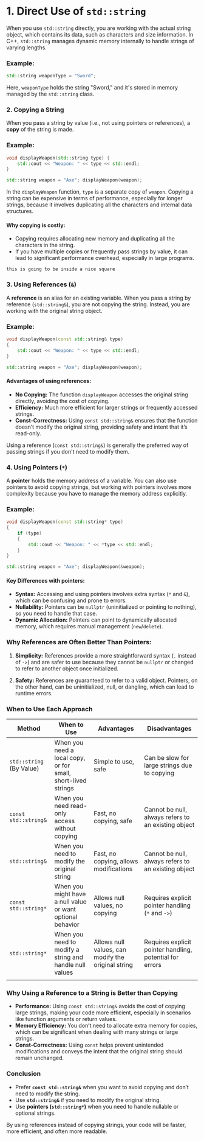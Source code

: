 # **1. Direct Use of `std::string`**



When you use `std::string` directly, you are working with the actual string object, which contains its data, such as characters and size information. In C++, `std::string` manages dynamic memory internally to handle strings of varying lengths.

### Example:

```cpp
std::string weaponType = "Sword";
```

Here, `weaponType` holds the string "Sword," and it's stored in memory managed by the `std::string` class.

### **2. Copying a String**

When you pass a string by value (i.e., not using pointers or references), a **copy** of the string is made.

### Example:

```cpp
void displayWeapon(std::string type) {     
	std::cout << "Weapon: " << type << std::endl; 
}  

std::string weapon = "Axe"; displayWeapon(weapon);
```

In the `displayWeapon` function, `type` is a separate copy of `weapon`. Copying a string can be expensive in terms of performance, especially for longer strings, because it involves duplicating all the characters and internal data structures.

#### **Why copying is costly:**

- Copying requires allocating new memory and duplicating all the characters in the string.
- If you have multiple copies or frequently pass strings by value, it can lead to significant performance overhead, especially in large programs.

`this is going to be inside a nice square`


### **3. Using References (`&`)**

A **reference** is an alias for an existing variable. When you pass a string by reference (`std::string&`), you are not copying the string. Instead, you are working with the original string object.

### Example:

```cpp
void displayWeapon(const std::string& type) 
{     
	std::cout << "Weapon: " << type << std::endl; 
}

std::string weapon = "Axe"; displayWeapon(weapon);
```

#### Advantages of using references:

- **No Copying:** The function `displayWeapon` accesses the original string directly, avoiding the cost of copying.
- **Efficiency:** Much more efficient for larger strings or frequently accessed strings.
- **Const-Correctness:** Using `const std::string&` ensures that the function doesn’t modify the original string, providing safety and intent that it’s read-only.

Using a reference (`const std::string&`) is generally the preferred way of passing strings if you don't need to modify them.

### **4. Using Pointers (`*`)**

A **pointer** holds the memory address of a variable. You can also use pointers to avoid copying strings, but working with pointers involves more complexity because you have to manage the memory address explicitly.

### Example:

```cpp
void displayWeapon(const std::string* type) 
{     
	if (type) 
	{         
		std::cout << "Weapon: " << *type << std::endl;     
	} 
}

std::string weapon = "Axe"; displayWeapon(&weapon);
```

#### Key Differences with pointers:

- **Syntax:** Accessing and using pointers involves extra syntax (`*` and `&`), which can be confusing and prone to errors.
- **Nullability:** Pointers can be `nullptr` (uninitialized or pointing to nothing), so you need to handle that case.
- **Dynamic Allocation:** Pointers can point to dynamically allocated memory, which requires manual management (`new`/`delete`).

### **Why References are Often Better Than Pointers:**

1. **Simplicity:** References provide a more straightforward syntax (`.` instead of `->`) and are safer to use because they cannot be `nullptr` or changed to refer to another object once initialized.
    
2. **Safety:** References are guaranteed to refer to a valid object. Pointers, on the other hand, can be uninitialized, null, or dangling, which can lead to runtime errors.
    
### **When to Use Each Approach**

| **Method**               | **When to Use**                                               | **Advantages**                                     | **Disadvantages**                                        |
| ------------------------ | ------------------------------------------------------------- | -------------------------------------------------- | -------------------------------------------------------- |
| `std::string` (By Value) | When you need a local copy, or for small, short-lived strings | Simple to use, safe                                | Can be slow for large strings due to copying             |
| `const std::string&`     | When you need read-only access without copying                | Fast, no copying, safe                             | Cannot be null, always refers to an existing object      |
| `std::string&`           | When you need to modify the original string                   | Fast, no copying, allows modifications             | Cannot be null, always refers to an existing object      |
| `const std::string*`     | When you might have a null value or want optional behavior    | Allows null values, no copying                     | Requires explicit pointer handling (`*` and `->`)        |
| `std::string*`           | When you need to modify a string and handle null values       | Allows null values, can modify the original string | Requires explicit pointer handling, potential for errors |
|                          |                                                               |                                                    |                                                          |
### **Why Using a Reference to a String is Better than Copying**

- **Performance:** Using `const std::string&` avoids the cost of copying large strings, making your code more efficient, especially in scenarios like function arguments or return values.
- **Memory Efficiency:** You don’t need to allocate extra memory for copies, which can be significant when dealing with many strings or large strings.
- **Const-Correctness:** Using `const` helps prevent unintended modifications and conveys the intent that the original string should remain unchanged.

### **Conclusion**

- Prefer **`const std::string&`** when you want to avoid copying and don’t need to modify the string.
- Use **`std::string&`** if you need to modify the original string.
- Use **pointers (`std::string*`)** when you need to handle nullable or optional strings.

By using references instead of copying strings, your code will be faster, more efficient, and often more readable.